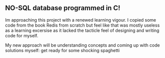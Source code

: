 ## NO-SQL database programmed in C!

Im approaching this project with a renewed learning vigour. I copied
some code from the book Redis from scratch but feel like that was
mostly useless as a learning excersise as it lacked the tacticle feel
of designing and writing code for myself.

My new approach will be understanding concepts and coming up with code
solutions myself: get ready for some shocking spaghetti
